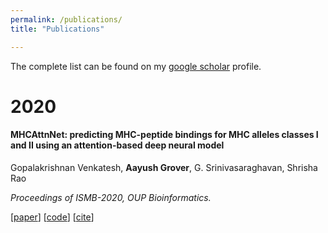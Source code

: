 ```yaml
---
permalink: /publications/
title: "Publications"

---
```


The complete list can be found on my [google scholar](https://scholar.google.com/citations?user=klamYX8AAAAJ&hl=en&oi=sra) profile.

# 2020

#### MHCAttnNet: predicting MHC-peptide bindings for MHC alleles classes I and II using an attention-based deep neural model

Gopalakrishnan Venkatesh, **Aayush Grover**, G. Srinivasaraghavan, Shrisha Rao

*Proceedings of ISMB-2020, OUP Bioinformatics.*

[[paper](https://doi.org/10.1093/bioinformatics/btaa479)] [[code](https://github.com/gopuvenkat/MHCAttnNet)] [[cite](https://aayushgrover.github.io/files/citations-20200715T080300.bibtex)]
